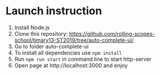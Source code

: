 # Launch instruction

1. Install Node.js
2. Clone this repository: https://github.com/rolling-scopes-school/timary13-ST2019/tree/auto-complete-ui/
3. Go to folder auto-complete-ui
4. To install all dependencies use `npm install`
5. Run `npm run start` in command line to start http-server
6. Open page at http://localhost:3000 and enjoy

